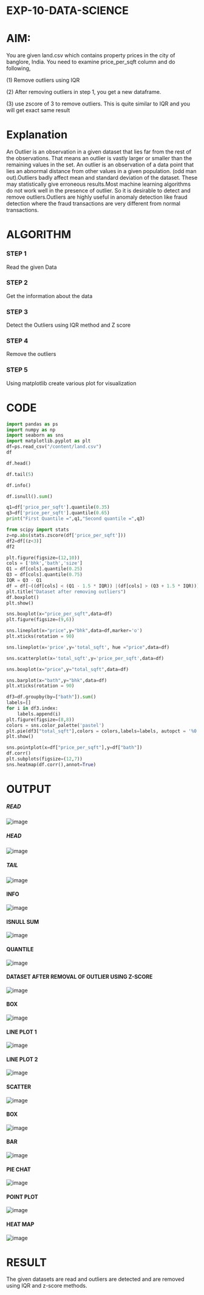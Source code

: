 # EXP-10-DATA-SCIENCE
# AIM:
You are given land.csv which contains property prices in the city of banglore, India. You need to examine price_per_sqft column and do following,

(1) Remove outliers using IQR 

(2) After removing outliers in step 1, you get a new dataframe.

(3) use zscore of 3 to remove outliers. This is quite similar to IQR and you will get exact same result
# Explanation
An Outlier is an observation in a given dataset that lies far from the rest of the observations. That means an outlier is vastly larger or smaller than the remaining values in the set. An outlier is an observation of a data point that lies an abnormal distance from other values in a given population. (odd man out).Outliers badly affect mean and standard deviation of the dataset. These may statistically give erroneous results.Most machine learning algorithms do not work well in the presence of outlier. So it is desirable to detect and remove outliers.Outliers are highly useful in anomaly detection like fraud detection where the fraud transactions are very different from normal transactions.
# ALGORITHM
### STEP 1
Read the given Data

### STEP 2
Get the information about the data

### STEP 3
Detect the Outliers using IQR method and Z score

### STEP 4
Remove the outliers

### STEP 5
Using matplotlib create various plot for visualization
# CODE
``` PYTHON
import pandas as ps
import numpy as np
import seaborn as sns
import matplotlib.pyplot as plt
df=ps.read_csv("/content/land.csv")
df

df.head()

df.tail(5)

df.info()

df.isnull().sum()

q1=df['price_per_sqft'].quantile(0.35)
q3=df['price_per_sqft'].quantile(0.65)
print("First Quantile =",q1,"Second quantile =",q3)

from scipy import stats
z=np.abs(stats.zscore(df['price_per_sqft']))
df2=df[(z<3)]
df2

plt.figure(figsize=(12,10))
cols = ['bhk','bath','size']
Q1 = df[cols].quantile(0.25)
Q3 = df[cols].quantile(0.75)
IQR = Q3 - Q1
df = df[~((df[cols] < (Q1 - 1.5 * IQR)) |(df[cols] > (Q3 + 1.5 * IQR))).any(axis=1)]
plt.title("Dataset after removing outliers")
df.boxplot()
plt.show()

sns.boxplot(x="price_per_sqft",data=df)
plt.figure(figsize=(9,6))

sns.lineplot(x="price",y="bhk",data=df,marker='o')
plt.xticks(rotation = 90)

sns.lineplot(x='price',y='total_sqft', hue ="price",data=df)

sns.scatterplot(x='total_sqft',y='price_per_sqft',data=df)

sns.boxplot(x="price",y="total_sqft",data=df)

sns.barplot(x="bath",y="bhk",data=df)
plt.xticks(rotation = 90)

df3=df.groupby(by=["bath"]).sum()
labels=[]
for i in df3.index:
    labels.append(i) 
plt.figure(figsize=(8,8))
colors = sns.color_palette('pastel')
plt.pie(df3["total_sqft"],colors = colors,labels=labels, autopct = '%0.0f%%')
plt.show()

sns.pointplot(x=df["price_per_sqft"],y=df["bath"])
df.corr()
plt.subplots(figsize=(12,7))
sns.heatmap(df.corr(),annot=True)

```

# OUTPUT
##### READ
![image](https://github.com/MukeshVelmurugan/EXP-10-DATA-SCIENCE/assets/118707363/040974a3-678f-412f-8c67-13da2939bd8f)
##### HEAD
![image](https://github.com/MukeshVelmurugan/EXP-10-DATA-SCIENCE/assets/118707363/3ea36ab2-8c03-4b3c-b018-ac7664411417)
##### TAIL
![image](https://github.com/MukeshVelmurugan/EXP-10-DATA-SCIENCE/assets/118707363/200e9d5d-fa99-4f23-aa65-5431da363305)
#### INFO
![image](https://github.com/MukeshVelmurugan/EXP-10-DATA-SCIENCE/assets/118707363/28dbadef-ffb3-4358-a1d6-3f9a75823191)
#### ISNULL SUM
![image](https://github.com/MukeshVelmurugan/EXP-10-DATA-SCIENCE/assets/118707363/c72b762b-7638-4df0-ab27-86bdd31f11c4)
#### QUANTILE
![image](https://github.com/MukeshVelmurugan/EXP-10-DATA-SCIENCE/assets/118707363/1936022f-6898-4529-9df0-761a5746ca18)
#### DATASET AFTER REMOVAL OF OUTLIER USING Z-SCORE
![image](https://github.com/MukeshVelmurugan/EXP-10-DATA-SCIENCE/assets/118707363/60cbcc85-37f9-4493-9751-e50234c2f1b7)
#### BOX 
![image](https://github.com/MukeshVelmurugan/EXP-10-DATA-SCIENCE/assets/118707363/69e6411c-ecac-4883-927c-22e9ba3e6c74)
#### LINE PLOT 1
![image](https://github.com/MukeshVelmurugan/EXP-10-DATA-SCIENCE/assets/118707363/f58ebafe-0e41-47a4-8214-9e281fb63667)
#### LINE PLOT 2
![image](https://github.com/MukeshVelmurugan/EXP-10-DATA-SCIENCE/assets/118707363/bae6cdca-5762-4ee9-8489-dcc7e2b41242)
#### SCATTER
![image](https://github.com/MukeshVelmurugan/EXP-10-DATA-SCIENCE/assets/118707363/89bb8c01-3799-457f-990b-2ff41ff1f074)
#### BOX
![image](https://github.com/MukeshVelmurugan/EXP-10-DATA-SCIENCE/assets/118707363/c0d12656-9870-48e0-bc9c-ff4a48b078f9)
#### BAR
![image](https://github.com/MukeshVelmurugan/EXP-10-DATA-SCIENCE/assets/118707363/8313143e-da08-47f6-9f2a-334ae723c902)
#### PIE CHAT
![image](https://github.com/MukeshVelmurugan/EXP-10-DATA-SCIENCE/assets/118707363/80e2adfa-fca8-466f-9320-64d0e635f52c)
#### POINT PLOT
![image](https://github.com/MukeshVelmurugan/EXP-10-DATA-SCIENCE/assets/118707363/61f3cff4-8553-4cf2-9ff7-0b0fde07c03a)
#### HEAT MAP
![image](https://github.com/MukeshVelmurugan/EXP-10-DATA-SCIENCE/assets/118707363/be7b1dbb-cde8-4df6-803c-aa5d80053705)

# RESULT
The given datasets are read and outliers are detected and are removed using IQR and z-score methods.
